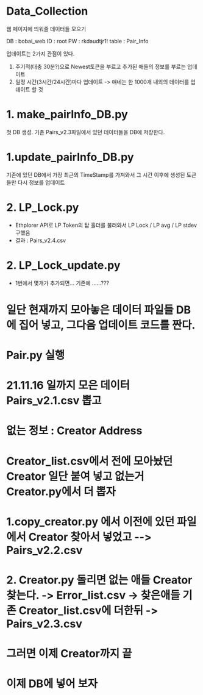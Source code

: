 # Data_Collection
웹 페이지에 띄워줄 데이터들 모으기

DB : bobai_web
ID : root
PW : rkdaudtjr1!
table : Pair_Info

업데이트는 2가지 관점이 있다.
1. 주기적(대충 30분?)으로 Newest토큰을 부르고 추가된 애들의 정보를 부르는 업데이트
2. 일정 시간(3시간/24시간)마다 업데이트 -> 얘네는 한 1000개 내외의 데이터를 업데이트 할 것

# 1. make_pairInfo_DB.py
첫 DB 생성. 기존 Pairs_v2.3파일에서 있던 데이터들을 DB에 저장한다.

# 1.update_pairInfo_DB.py
기존에 있던 DB에서 가장 최근의 TimeStamp를 가져와서 그 시간 이후에 생성된 토큰들만 다시 정보를 업데이트


# 2. LP_Lock.py
 - Ethplorer API로 LP Token의 탑 홀더를 불러와서 LP Lock / LP avg / LP stdev 구했음
 - 결과 : Pairs_v2.4.csv

# 2. LP_Lock_update.py
 - 1번에서 몇개가 추가되면... 기존에 ......???

 


# 일단 현재까지 모아놓은 데이터 파일들 DB에 집어 넣고, 그다음 업데이트 코드를 짠다.
# Pair.py 실행
# 21.11.16 일까지 모은 데이터 Pairs_v2.1.csv 뽑고
# 없는 정보 : Creator Address 
# Creator_list.csv에서 전에 모아놨던 Creator 일단 붙여 넣고 없는거 Creator.py에서 더 뽑자

# 1.copy_creator.py 에서 이전에 있던 파일에서 Creator 찾아서 넣었고  --> Pairs_v2.2.csv
# 2. Creator.py 돌리면 없는 애들 Creator 찾는다. -> Error_list.csv -> 찾은애들 기존 Creator_list.csv에 더한뒤 -> Pairs_v2.3.csv
# 그러면 이제 Creator까지 끝


# 이제 DB에 넣어 보자

